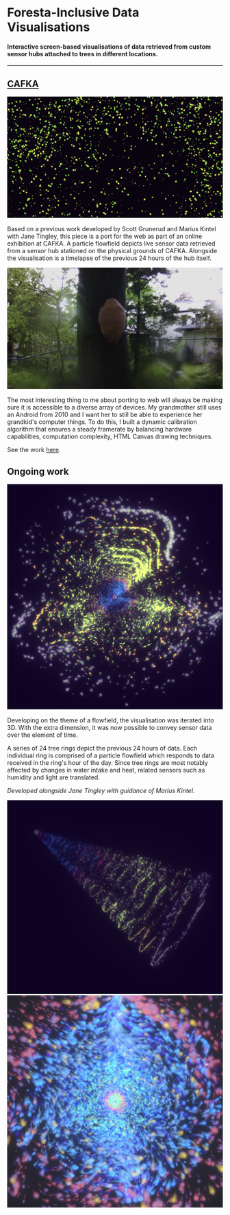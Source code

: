 # Foresta-Inclusive Data Visualisations



#### Interactive screen-based visualisations of data retrieved from custom sensor hubs attached to trees in different locations.
- - -

## [CAFKA](https://janetingley.com/cafka)

![foresta-cafka-3](/assets/images/foresta-cafka-3.png)

Based on a previous work developed by Scott Grunerud and Marius Kintel with Jane Tingley, this piece is a port for the web as part of an online exhibition at CAFKA. A particle flowfield depicts live sensor data retrieved from a sensor hub stationed on the physical grounds of CAFKA. Alongside the visualisation is a timelapse of the previous 24 hours of the hub itself.

![foresta-cafka-4](/assets/images/foresta-cafka-4.png)

The most interesting thing to me about porting to web will always be making sure it is accessible to a diverse array of devices. My grandmother still uses an Android from 2010 and I want her to still be able to experience her grandkid's computer things. To do this, I built a dynamic calibration algorithm that ensures a steady framerate by balancing hardware capabilities, computation complexity, HTML Canvas drawing techniques.

See the work [here](https://janetingley.com/cafka).

## Ongoing work
![foresta-rings-2](/assets/images/foresta-rings-2.png)


Developing on the theme of a flowfield, the visualisation was iterated into 3D. With the extra dimension, it was now possible to convey sensor data over the element of time.  

A series of 24 tree rings depict the previous 24 hours of data. Each individual ring is comprised of a particle flowfield which responds to data received in the ring's hour of the day. Since tree rings are most notably affected by changes in water intake and heat, related sensors such as humidity and light are translated.

*Developed alongside Jane Tingley with guidance of Marius Kintel.*

![foresta-rings-3](/assets/images/foresta-rings-3.png)
![foresta-rings-1](/assets/images/foresta-rings-1.png)



